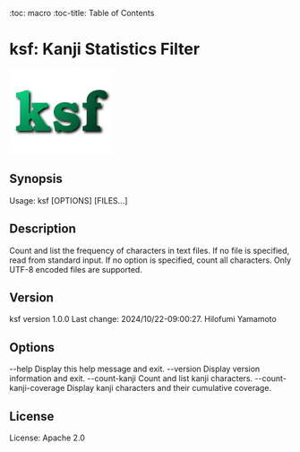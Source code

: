 :toc: macro
:toc-title: Table of Contents

# ksf: Kanji Statistics Filter

![ksf](./ksf.png)

## Synopsis

Usage: ksf [OPTIONS] [FILES...]

## Description

Count and list the frequency of characters in text files.
If no file is specified, read from standard input.
If no option is specified, count all characters.
Only UTF-8 encoded files are supported.

## Version

ksf version 1.0.0 Last change: 2024/10/22-09:00:27. Hilofumi Yamamoto

## Options

--help
Display this help message and exit.
--version
Display version information and exit.
--count-kanji
Count and list kanji characters.
--count-kanji-coverage
Display kanji characters and their cumulative coverage.

## License

License: Apache 2.0
